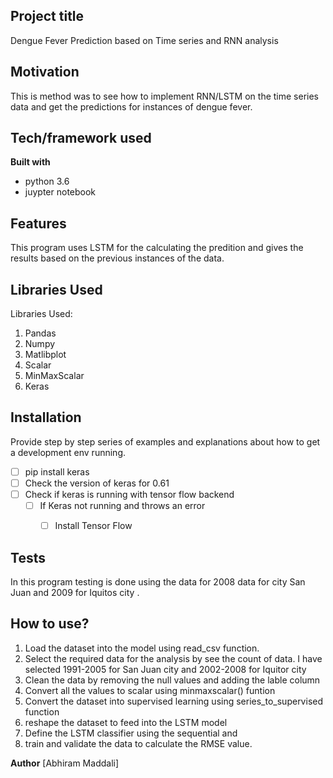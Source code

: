 ## Project title
Dengue Fever Prediction based on Time series and RNN analysis

## Motivation
This is method was to see how to implement RNN/LSTM on the time series data and get the predictions for instances of dengue fever. 
## Tech/framework used
<b>Built with</b>
- python 3.6
- juypter notebook

## Features
This program uses LSTM for the calculating the predition and gives the results based on the previous instances of the data. 

## Libraries Used
Libraries Used:
1. Pandas 
2. Numpy
3. Matlibplot
4. Scalar
5. MinMaxScalar
6. Keras 

## Installation
Provide step by step series of examples and explanations about how to get a development env running.
 - [ ] pip install keras 
 - [ ] Check the version of keras for 0.61
 - [ ] Check if keras is running with tensor flow backend
	 - [ ] If Keras not running and throws an error
		 - [ ] Install Tensor Flow 
        
		  
## Tests
In this program testing is done using the data for 2008 data for city San Juan and 2009 for Iquitos city . 

## How to use?
1. Load the dataset into the model using read_csv function. 
2. Select the required data for the analysis by see the count of data. I have selected 1991-2005 for San Juan city and 2002-2008 for Iquitor city 
3. Clean the data by removing the null values and adding the lable column 
4. Convert all the values to scalar using minmaxscalar() funtion
5. Convert the dataset into supervised learning using series_to_supervised function
6. reshape the dataset to feed into the LSTM model 
7. Define the LSTM classifier using the sequential and
8. train and validate the data to calculate the RMSE value.

**Author**
[Abhiram Maddali]

